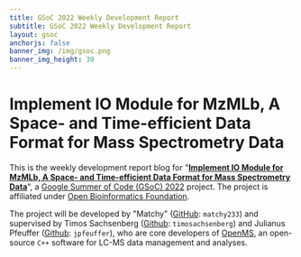 ```yaml
---
title: GSoC 2022 Weekly Development Report
subtitle: GSoC 2022 Weekly Development Report
layout: gsoc
anchorjs: false
banner_img: /img/gsoc.png
banner_img_height: 30
---
```


# Implement IO Module for MzMLb, A Space- and Time-efficient Data Format for Mass Spectrometry Data

This is the weekly development report blog for "[**Implement IO Module for MzMLb, A Space- and Time-efficient Data Format for Mass Spectrometry Data**](https://summerofcode.withgoogle.com/programs/2022/projects/XuTQcndE)", a [Google Summer of Code (GSoC) 2022](https://summerofcode.withgoogle.com/) project. The project is affiliated under [Open Bioinformatics Foundation](https://www.open-bio.org/).

The project will be developed by "Matchy" ([GitHub](https://github.com/matchy233): `matchy233`) and supervised by Timos Sachsenberg ([Github](https://github.com/timosachsenberg): `timosachsenberg`) and Julianus Pfeuffer ([Github](https://github.com/jpfeuffer): `jpfeuffer`), who are core developers of [OpenMS](https://github.com/OpenMS/OpenMS), an open-source `C++` software for LC-MS data management and analyses.
